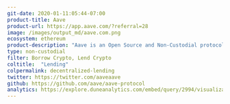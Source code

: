 ```yaml
---
git-date: 2020-01-11:05:44-07:00
product-title: Aave
product-url: https://app.aave.com/?referral=28
image: /images/output_md/aave.com.png
ecosystem: ethereum
product-description: "Aave is an Open Source and Non-Custodial protocol to earn interest on deposits & borrow assets. [Aave Protocol - Innovative DeFi Lending, interview with the founder](/aave)"
type: non-custodial
filter: Borrow Crypto, Lend Crypto
coltitle:  "Lending"
colpermalink: decentralized-lending
twitter: https://twitter.com/aaveaave
github: https://github.com/aave/aave-protocol
analytics: https://explore.duneanalytics.com/embed/query/2994/visualization/5785?api_key=cfEgS6JlBVrEyXOohUjIXgxJysh3lJv6nObbnnoy
---
```

